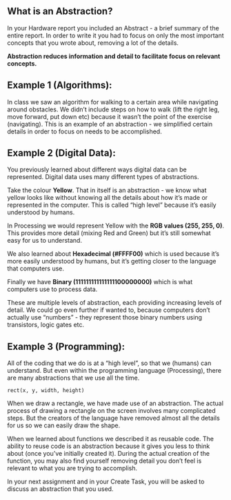 ## What is an Abstraction?

In your Hardware report you included an Abstract - a brief summary of the entire report.  In order to write it you had to focus on only the most important concepts that you wrote about, removing a lot of the details.

**Abstraction reduces information and detail to facilitate focus on relevant concepts.**

## Example 1 (Algorithms):

In class we saw an algorithm for walking to a certain area while navigating around obstacles.  We didn’t include steps on how to walk (lift the right leg, move forward, put down etc) because it wasn’t the point of the exercise (navigating).  This is an example of an abstraction - we simplified certain details in order to focus on needs to be accomplished.

## Example 2 (Digital Data):

You previously learned about different ways digital data can be represented.  Digital data uses many different types of abstractions.

Take the colour **Yellow**.  That in itself is an abstraction - we know what yellow looks like without knowing all the details about how it’s made or represented in the computer.  This is called “high level” because it’s easily understood by humans.

In Processing we would represent Yellow with the **RGB values (255, 255, 0)**.  This provides more detail (mixing Red and Green) but it’s still somewhat easy for us to understand.

We also learned about **Hexadecimal (#FFFF00)** which is used because it’s more easily understood by humans, but it’s getting closer to the language that computers use.

Finally we have **Binary (111111111111111100000000)** which is what computers use to process data.

These are multiple levels of abstraction, each providing increasing levels of detail.  We could go even further if wanted to, because computers don’t actually use “numbers” - they represent those binary numbers using transistors, logic gates etc.

## Example 3 (Programming):

All of the coding that we do is at a “high level”, so that we (humans) can understand.  But even within the programming language (Processing), there are many abstractions that we use all the time.

`rect(x, y, width, height)`

When we draw a rectangle, we have made use of an abstraction.  The actual process of drawing a rectangle on the screen involves many complicated steps.  But the creators of the language have removed almost all the details for us so we can easily draw the shape.

When we learned about functions we described it as reusable code.  The ability to reuse code is an abstraction because it gives you less to think about (once you’ve initially created it).  During the actual creation of the function, you may also find yourself removing detail you don’t feel is relevant to what you are trying to accomplish.

In your next assignment and in your Create Task, you will be asked to discuss an abstraction that you used.









